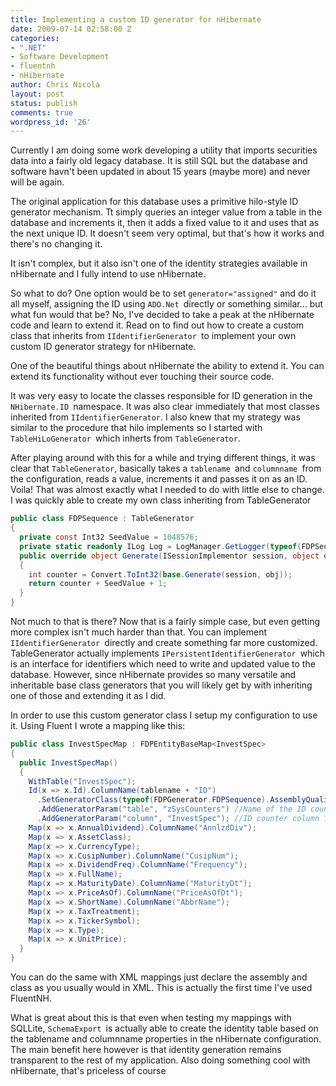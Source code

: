 ```yaml
---
title: Implementing a custom ID generator for nHibernate
date: 2009-07-14 02:58:00 Z
categories:
- ".NET"
- Software Development
- fluentnh
- nHibernate
author: Chris Nicola
layout: post
status: publish
comments: true
wordpress_id: '26'
---
```


Currently I am doing some work developing a utility that imports securities data into a fairly old legacy database. It is still SQL but the database and software havn't been updated in about 15 years (maybe more) and never will be again.

The original application for this database uses a primitive hilo-style ID generator mechanism. Tt simply queries an integer value from a table in the database and increments it, then it adds a fixed value to it and uses that as the next unique ID. It doesn't seem very optimal, but that's how it works and there's no changing it.

It isn't complex, but it also isn't one of the identity strategies available in nHibernate and I fully intend to use nHibernate.

<!--more-->

So what to do? One option would be to set `generator="assigned"` and do it all myself, assigning the ID using `ADO.Net `directly or something similar... but what fun would that be? No, I've decided to take a peak at the nHibernate code and learn to extend it. Read on to find out how to create a custom class that inherits from `IIdentifierGenerator `to implement your own custom ID generator strategy for nHibernate.

One of the beautiful things about nHibernate the ability to extend it. You can extend its functionality without ever touching their source code.

It was very easy to locate the classes responsible for ID generation in the `NHibernate.ID `namespace. It was also clear immediately that most classes inherited from `IIdentifierGenerator`. I also knew that my strategy was similar to the procedure that hilo implements so I started with `TableHiLoGenerator `which inherts from `TableGenerator`.

After playing around with this for a while and trying different things, it was clear that `TableGenerator`, basically takes a `tablename `and `columnname `from the configuration, reads a value, increments it and passes it on as an ID. Voila! That was almost exactly what I needed to do with little else to change. I was quickly able to create my own class inheriting from TableGenerator

```csharp
public class FDPSequence : TableGenerator
{
  private const Int32 SeedValue = 1048576;
  private static readonly ILog Log = LogManager.GetLogger(typeof(FDPSequence));
  public override object Generate(ISessionImplementor session, object obj)
  {
    int counter = Convert.ToInt32(base.Generate(session, obj));
    return counter + SeedValue + 1;
  }
}
```

Not much to that is there? Now that is a fairly simple case, but even getting more complex isn't much harder than that. You can implement `IIdentifierGenerator `directly and create something far more customized. TableGenerator actually implements `IPersistentIdentifierGenerator `which is an interface for identifiers which need to write and updated value to the database. However, since nHibernate provides so many versatile and inheritable base class generators that you will likely get by with inheriting one of those and extending it as I did.

In order to use this custom generator class I setup my configuration to use it. Using Fluent I wrote a mapping like this:

```csharp
public class InvestSpecMap : FDPEntityBaseMap<InvestSpec>
{
  public InvestSpecMap()
  {
    WithTable("InvestSpec");
    Id(x => x.Id).ColumnName(tablename + "ID")
      .SetGeneratorClass(typeof(FDPGenerator.FDPSequence).AssemblyQualifiedName)
      .AddGeneratorParam("table", "zSysCounters") //Name of the ID counter table
      .AddGeneratorParam("column", "InvestSpec"); //ID counter column for this table
    Map(x => x.AnnualDividend).ColumnName("AnnlzdDiv");
    Map(x => x.AssetClass);
    Map(x => x.CurrencyType);
    Map(x => x.CusipNumber).ColumnName("CusipNum");
    Map(x => x.DividendFreq).ColumnName("Frequency");
    Map(x => x.FullName);
    Map(x => x.MaturityDate).ColumnName("MaturityDt");
    Map(x => x.PriceAsOf).ColumnName("PriceAsOfDt");
    Map(x => x.ShortName).ColumnName("AbbrName");
    Map(x => x.TaxTreatment);
    Map(x => x.TickerSymbol);
    Map(x => x.Type);
    Map(x => x.UnitPrice);
  }
}
```

You can do the same with XML mappings just declare the assembly and class as you usually would in XML. This is actually the first time I've used FluentNH.

What is great about this is that even when testing my mappings with SQLLite, `SchemaExport `is actually able to create the identity table based on the tablename and columnname properties in the nHibernate configuration. The main benefit here however is that identity generation remains transparent to the rest of my application. Also doing something cool with nHibernate, that's priceless of course
